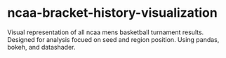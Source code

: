 # ncaa-bracket-history-visualization
Visual representation of all ncaa mens basketball turnament results. Designed for analysis focued on seed and region position. Using pandas, bokeh, and datashader.
